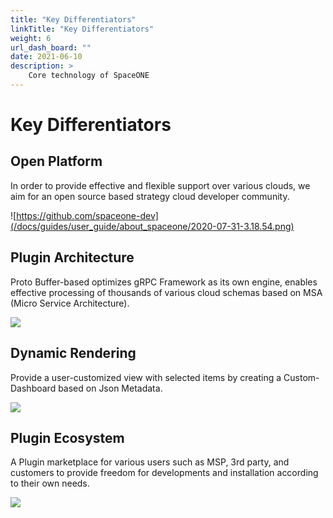 ```yaml
---
title: "Key Differentiators"
linkTitle: "Key Differentiators"
weight: 6
url_dash_board: "" 
date: 2021-06-10
description: >
    Core technology of SpaceONE
---
```


# Key Differentiators

## Open Platform

In order to provide effective and flexible support over various clouds, we aim for an open source based strategy cloud developer community.

![https://github.com/spaceone-dev](/docs/guides/user_guide/about_spaceone/2020-07-31-3.18.54.png)



## Plugin Architecture

Proto Buffer-based optimizes gRPC Framework as its own engine, enables effective processing of thousands of various cloud schemas based on MSA \(Micro Service Architecture\).

![](/docs/guides/user_guide/about_spaceone/2020-07-31-3.23.50.png)

## Dynamic Rendering

Provide a user-customized view with selected items by creating a Custom-Dashboard based on Json Metadata.

![](/docs/guides/user_guide/about_spaceone/2020-07-31-3.25.39.png)

## Plugin Ecosystem

A Plugin marketplace for various users such as MSP, 3rd party, and customers to provide freedom for developments and installation according to their own needs.

![](/docs/guides/user_guide/about_spaceone/2020-07-31-3.29.34.png)
